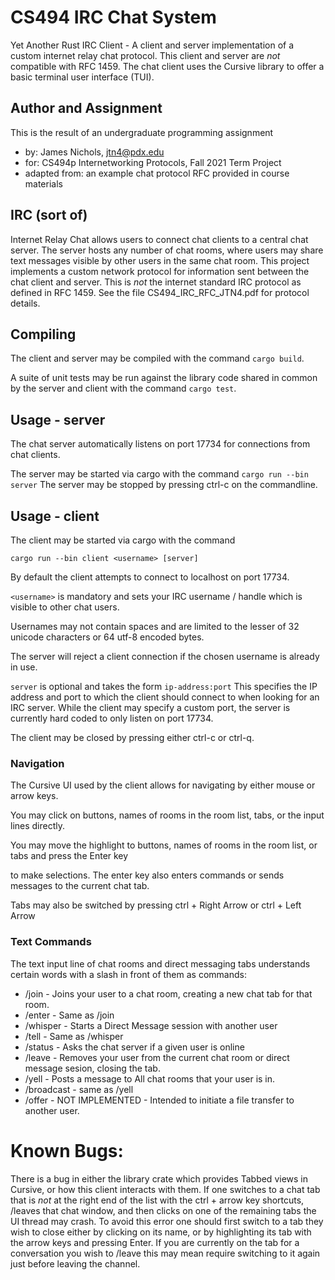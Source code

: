 # CS494 IRC Chat System

Yet Another Rust IRC Client - A client and server implementation of a custom internet relay chat protocol.
This client and server are _not_ compatible with RFC 1459. The chat client uses the Cursive library to
offer a basic terminal user interface (TUI).

## Author and Assignment

This is the result of an undergraduate programming assignment

* by: James Nichols, jtn4@pdx.edu
* for: CS494p Internetworking Protocols, Fall 2021 Term Project
* adapted from: an example chat protocol RFC provided in course materials

## IRC (sort of)

Internet Relay Chat allows users to connect chat clients to a central chat server.
The server hosts any number of chat rooms, where users may share text messages visible
by other users in the same chat room. This project implements a custom network protocol
for information sent between the chat client and server. This is _not_ the internet
standard IRC protocol as defined in RFC 1459. See the file CS494_IRC_RFC_JTN4.pdf for
protocol details.

## Compiling

The client and server may be compiled with the command `cargo build`.

A suite of unit tests may be run against the library code shared in common by the server
and client with the command `cargo test`. 

## Usage - server

The chat server automatically listens on port 17734 for connections from chat clients.

The server may be started via cargo with the command `cargo run --bin server`
The server may be stopped by pressing ctrl-c on the commandline.

## Usage - client

The client may be started via cargo with the command

`cargo run --bin client <username> [server]`

By default the client attempts to connect to localhost on port 17734.

`<username>` is mandatory and sets your IRC username / handle which is visible to other chat users.

Usernames may not contain spaces and are limited to the lesser of 32 unicode characters or 64 utf-8 encoded bytes.

The server will reject a client connection if the chosen username is already in use.

`server` is optional and takes the form `ip-address:port`
This specifies the IP address and port to which the client should connect to when looking for an IRC server.
While the client may specify a custom port, the server is currently hard coded to only listen on port 17734.

The client may be closed by pressing either ctrl-c or ctrl-q.

### Navigation

The Cursive UI used by the client allows for navigating by either mouse or arrow keys.

You may click on buttons, names of rooms in the room list, tabs, or the input lines directly.

You may move the highlight to buttons, names of rooms in the room list, or tabs and press the Enter key

to make selections. The enter key also enters commands or sends messages to the current chat tab.

Tabs may also be switched by pressing ctrl + Right Arrow or ctrl + Left Arrow

### Text Commands

The text input line of chat rooms and direct messaging tabs understands certain words with a slash in front
of them as commands:

* /join <roomname> - Joins your user to a chat room, creating a new chat tab for that room.
* /enter <roomname> - Same as /join
* /whisper <username> - Starts a Direct Message session with another user
* /tell <username> - Same as /whisper
* /status <username> - Asks the chat server if a given user is online
* /leave - Removes your user from the current chat room or direct message sesion, closing the tab.
* /yell <message text> - Posts a message to All chat rooms that your user is in.
* /broadcast <message text> - same as /yell
* /offer <username> <filename> - NOT IMPLEMENTED - Intended to initiate a file transfer to another user.

# Known Bugs:

There is a bug in either the library crate which provides Tabbed views in Cursive, or how this client 
interacts with them. If one switches to a chat tab that is _not_ at the right end of the list with the 
ctrl + arrow key shortcuts, /leaves that chat window, and then clicks on one of the remaining tabs the
UI thread may crash. To avoid this error one should first switch to a tab they wish to close either by
clicking on its name, or by highlighting its tab with the arrow keys and pressing Enter. If you are
currently on the tab for a conversation you wish to /leave this may mean require switching to it again
just before leaving the channel.
